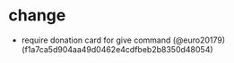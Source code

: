 # change

* require donation card for give command (@euro20179) (f1a7ca5d904aa49d0462e4cdfbeb2b8350d48054)


